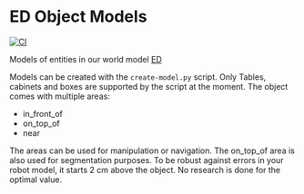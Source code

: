 # ED Object Models

[![CI](https://github.com/tue-robotics/ed_object_models/actions/workflows/main.yml/badge.svg)](https://github.com/tue-robotics/ed_object_models/actions/workflows/main.yml)

Models of entities in our world model [ED](https://github.com/tue-robotics/ed/)

Models can be created with the `create-model.py` script. Only Tables, cabinets and boxes are supported by the script at the moment.
The object comes with multiple areas:

- in_front_of
- on_top_of
- near

The areas can be used for manipulation or navigation. The on_top_of area is also used for segmentation purposes. To be robust against errors in your robot model, it starts 2 cm above the object. No research is done for the optimal value.
